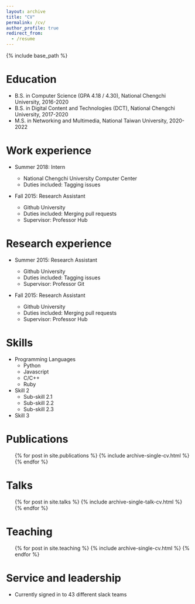 ```yaml
---
layout: archive
title: "CV"
permalink: /cv/
author_profile: true
redirect_from:
  - /resume
---
```


{% include base_path %}

Education
======
* B.S. in Computer Science (GPA 4.18 / 4.30), National Chengchi University, 2016-2020
* B.S. in Digital Content and Technologies (DCT), National Chengchi University, 2017-2020
* M.S. in Networking and Multimedia, National Taiwan University, 2020-2022

Work experience
======
* Summer 2018: Intern
  * National Chengchi University Computer Center
  * Duties included: Tagging issues

* Fall 2015: Research Assistant
  * Github University
  * Duties included: Merging pull requests
  * Supervisor: Professor Hub

Research experience
======
* Summer 2015: Research Assistant
  * Github University
  * Duties included: Tagging issues
  * Supervisor: Professor Git

* Fall 2015: Research Assistant
  * Github University
  * Duties included: Merging pull requests
  * Supervisor: Professor Hub

Skills
======
* Programming Languages
  * Python
  * Javascript
  * C/C++
  * Ruby
* Skill 2
  * Sub-skill 2.1
  * Sub-skill 2.2
  * Sub-skill 2.3
* Skill 3

Publications
======
  <ul>{% for post in site.publications %}
    {% include archive-single-cv.html %}
  {% endfor %}</ul>

Talks
======
  <ul>{% for post in site.talks %}
    {% include archive-single-talk-cv.html %}
  {% endfor %}</ul>

Teaching
======
  <ul>{% for post in site.teaching %}
    {% include archive-single-cv.html %}
  {% endfor %}</ul>

Service and leadership
======
* Currently signed in to 43 different slack teams
